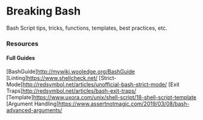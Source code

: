 # Breaking Bash
Bash Script tips, tricks, functions, templates, best practices, etc.

### Resources
#### Full Guides
[BashGuide]http://mywiki.wooledge.org/BashGuide
[Linting]https://www.shellcheck.net/
[Strict-Mode]http://redsymbol.net/articles/unofficial-bash-strict-mode/
[Exit Traps]http://redsymbol.net/articles/bash-exit-traps/
[Template]https://www.uxora.com/unix/shell-script/18-shell-script-template
[Argument Handling]https://www.assertnotmagic.com/2019/03/08/bash-advanced-arguments/




